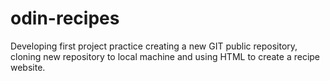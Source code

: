 # odin-recipes

Developing first project practice creating a new GIT public repository, cloning new repository to local machine and using HTML to create a recipe website.